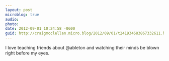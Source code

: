```yaml
---
layout: post
microblog: true
audio: 
photo: 
date: 2012-09-01 10:24:58 -0600
guid: http://craigmcclellan.micro.blog/2012/09/01/t241934683867332611.html
---
```

I love teaching friends about @ableton and watching their minds be blown right before my eyes.
